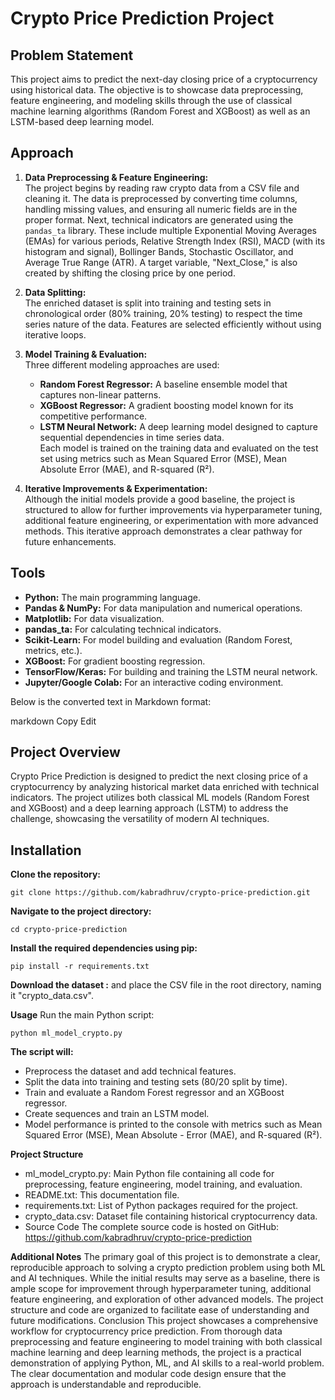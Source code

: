 ﻿# Crypto Price Prediction Project

## Problem Statement
This project aims to predict the next-day closing price of a cryptocurrency using historical data. The objective is to showcase data preprocessing, feature engineering, and modeling skills through the use of classical machine learning algorithms (Random Forest and XGBoost) as well as an LSTM-based deep learning model.

## Approach
1. **Data Preprocessing & Feature Engineering:**  
   The project begins by reading raw crypto data from a CSV file and cleaning it. The data is preprocessed by converting time columns, handling missing values, and ensuring all numeric fields are in the proper format. Next, technical indicators are generated using the `pandas_ta` library. These include multiple Exponential Moving Averages (EMAs) for various periods, Relative Strength Index (RSI), MACD (with its histogram and signal), Bollinger Bands, Stochastic Oscillator, and Average True Range (ATR). A target variable, "Next_Close," is also created by shifting the closing price by one period.

2. **Data Splitting:**  
   The enriched dataset is split into training and testing sets in chronological order (80% training, 20% testing) to respect the time series nature of the data. Features are selected efficiently without using iterative loops.

3. **Model Training & Evaluation:**  
   Three different modeling approaches are used:
   - **Random Forest Regressor:** A baseline ensemble model that captures non-linear patterns.
   - **XGBoost Regressor:** A gradient boosting model known for its competitive performance.
   - **LSTM Neural Network:** A deep learning model designed to capture sequential dependencies in time series data.  
   Each model is trained on the training data and evaluated on the test set using metrics such as Mean Squared Error (MSE), Mean Absolute Error (MAE), and R-squared (R²).

4. **Iterative Improvements & Experimentation:**  
   Although the initial models provide a good baseline, the project is structured to allow for further improvements via hyperparameter tuning, additional feature engineering, or experimentation with more advanced methods. This iterative approach demonstrates a clear pathway for future enhancements.

## Tools
- **Python:** The main programming language.
- **Pandas & NumPy:** For data manipulation and numerical operations.
- **Matplotlib:** For data visualization.
- **pandas_ta:** For calculating technical indicators.
- **Scikit-Learn:** For model building and evaluation (Random Forest, metrics, etc.).
- **XGBoost:** For gradient boosting regression.
- **TensorFlow/Keras:** For building and training the LSTM neural network.
- **Jupyter/Google Colab:** For an interactive coding environment.


Below is the converted text in Markdown format:

markdown
Copy
Edit
## Project Overview

Crypto Price Prediction is designed to predict the next closing price of a cryptocurrency by analyzing historical market data enriched with technical indicators. The project utilizes both classical ML models (Random Forest and XGBoost) and a deep learning approach (LSTM) to address the challenge, showcasing the versatility of modern AI techniques.

## Installation

**Clone the repository:**
   ```
   git clone https://github.com/kabradhruv/crypto-price-prediction.git
   ```

**Navigate to the project directory:**
```
cd crypto-price-prediction
```
**Install the required dependencies using pip:**
```
pip install -r requirements.txt
```
**Download the dataset :**
and place the CSV file in the root directory, naming it "crypto_data.csv".

**Usage**
Run the main Python script:
```
python ml_model_crypto.py
```

**The script will:**
- Preprocess the dataset and add technical features.
- Split the data into training and testing sets (80/20 split by time).
- Train and evaluate a Random Forest regressor and an XGBoost regressor.
- Create sequences and train an LSTM model.
- Model performance is printed to the console with metrics such as Mean Squared Error (MSE), Mean Absolute - Error (MAE), and R-squared (R²).

**Project Structure**
- ml_model_crypto.py: Main Python file containing all code for preprocessing, feature engineering, model training, and evaluation.
- README.txt: This documentation file.
- requirements.txt: List of Python packages required for the project.
- crypto_data.csv: Dataset file containing historical cryptocurrency data.
- Source Code
The complete source code is hosted on GitHub:
https://github.com/kabradhruv/crypto-price-prediction

**Additional Notes**
The primary goal of this project is to demonstrate a clear, reproducible approach to solving a crypto prediction problem using both ML and AI techniques.
While the initial results may serve as a baseline, there is ample scope for improvement through hyperparameter tuning, additional feature engineering, and exploration of other advanced models.
The project structure and code are organized to facilitate ease of understanding and future modifications.
Conclusion
This project showcases a comprehensive workflow for cryptocurrency price prediction. From thorough data preprocessing and feature engineering to model training with both classical machine learning and deep learning methods, the project is a practical demonstration of applying Python, ML, and AI skills to a real-world problem. The clear documentation and modular code design ensure that the approach is understandable and reproducible.